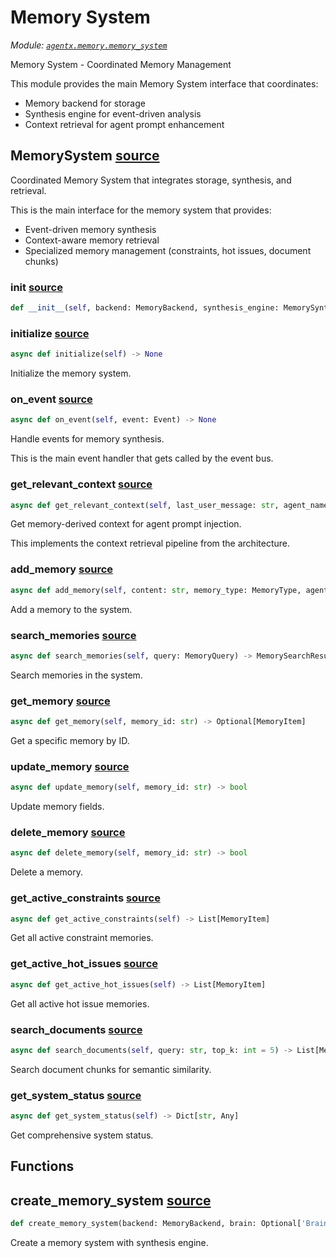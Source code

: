 # Memory System

*Module: [`agentx.memory.memory_system`](https://github.com/dustland/agentx/blob/main/src/agentx/memory/memory_system.py)*

Memory System - Coordinated Memory Management

This module provides the main Memory System interface that coordinates:
- Memory backend for storage
- Synthesis engine for event-driven analysis
- Context retrieval for agent prompt enhancement

## MemorySystem <a href="https://github.com/dustland/agentx/blob/main/src/agentx/memory/memory_system.py#L27" class="source-link" title="View source code">source</a>

Coordinated Memory System that integrates storage, synthesis, and retrieval.

This is the main interface for the memory system that provides:
- Event-driven memory synthesis
- Context-aware memory retrieval
- Specialized memory management (constraints, hot issues, document chunks)

### __init__ <a href="https://github.com/dustland/agentx/blob/main/src/agentx/memory/memory_system.py#L37" class="source-link" title="View source code">source</a>

```python
def __init__(self, backend: MemoryBackend, synthesis_engine: MemorySynthesisEngine = None)
```
### initialize <a href="https://github.com/dustland/agentx/blob/main/src/agentx/memory/memory_system.py#L44" class="source-link" title="View source code">source</a>

```python
async def initialize(self) -> None
```

Initialize the memory system.

### on_event <a href="https://github.com/dustland/agentx/blob/main/src/agentx/memory/memory_system.py#L61" class="source-link" title="View source code">source</a>

```python
async def on_event(self, event: Event) -> None
```

Handle events for memory synthesis.

This is the main event handler that gets called by the event bus.

### get_relevant_context <a href="https://github.com/dustland/agentx/blob/main/src/agentx/memory/memory_system.py#L73" class="source-link" title="View source code">source</a>

```python
async def get_relevant_context(self, last_user_message: str, agent_name: str = None) -> str
```

Get memory-derived context for agent prompt injection.

This implements the context retrieval pipeline from the architecture.

### add_memory <a href="https://github.com/dustland/agentx/blob/main/src/agentx/memory/memory_system.py#L90" class="source-link" title="View source code">source</a>

```python
async def add_memory(self, content: str, memory_type: MemoryType, agent_name: str, metadata: Dict[str, Any] = None, importance: float = 1.0) -> str
```

Add a memory to the system.

### search_memories <a href="https://github.com/dustland/agentx/blob/main/src/agentx/memory/memory_system.py#L110" class="source-link" title="View source code">source</a>

```python
async def search_memories(self, query: MemoryQuery) -> MemorySearchResult
```

Search memories in the system.

### get_memory <a href="https://github.com/dustland/agentx/blob/main/src/agentx/memory/memory_system.py#L117" class="source-link" title="View source code">source</a>

```python
async def get_memory(self, memory_id: str) -> Optional[MemoryItem]
```

Get a specific memory by ID.

### update_memory <a href="https://github.com/dustland/agentx/blob/main/src/agentx/memory/memory_system.py#L124" class="source-link" title="View source code">source</a>

```python
async def update_memory(self, memory_id: str) -> bool
```

Update memory fields.

### delete_memory <a href="https://github.com/dustland/agentx/blob/main/src/agentx/memory/memory_system.py#L131" class="source-link" title="View source code">source</a>

```python
async def delete_memory(self, memory_id: str) -> bool
```

Delete a memory.

### get_active_constraints <a href="https://github.com/dustland/agentx/blob/main/src/agentx/memory/memory_system.py#L139" class="source-link" title="View source code">source</a>

```python
async def get_active_constraints(self) -> List[MemoryItem]
```

Get all active constraint memories.

### get_active_hot_issues <a href="https://github.com/dustland/agentx/blob/main/src/agentx/memory/memory_system.py#L146" class="source-link" title="View source code">source</a>

```python
async def get_active_hot_issues(self) -> List[MemoryItem]
```

Get all active hot issue memories.

### search_documents <a href="https://github.com/dustland/agentx/blob/main/src/agentx/memory/memory_system.py#L153" class="source-link" title="View source code">source</a>

```python
async def search_documents(self, query: str, top_k: int = 5) -> List[MemoryItem]
```

Search document chunks for semantic similarity.

### get_system_status <a href="https://github.com/dustland/agentx/blob/main/src/agentx/memory/memory_system.py#L160" class="source-link" title="View source code">source</a>

```python
async def get_system_status(self) -> Dict[str, Any]
```

Get comprehensive system status.

## Functions

## create_memory_system <a href="https://github.com/dustland/agentx/blob/main/src/agentx/memory/memory_system.py#L192" class="source-link" title="View source code">source</a>

```python
def create_memory_system(backend: MemoryBackend, brain: Optional['Brain'] = None) -> MemorySystem
```

Create a memory system with synthesis engine.
